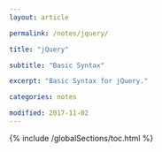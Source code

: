 ```yaml
---
layout: article

permalink: /notes/jquery/

title: "jQuery"

subtitle: "Basic Syntax"

excerpt: "Basic Syntax for jQuery."

categories: notes

modified: 2017-11-02
---
```


{% include /globalSections/toc.html %}